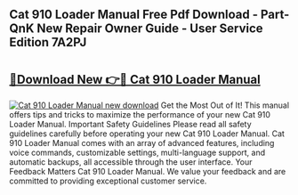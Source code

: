 ## Cat 910 Loader Manual Free Pdf Download - Part-QnK New Repair Owner Guide - User Service Edition 7A2PJ

# <h2><a href="http://bc67983.oget.top/?id=Cat+910+Loader+Manual">🔗Download New 👉🔴 Cat 910 Loader Manual</a></h2>

[![Cat 910 Loader Manual new download](https://i.imgur.com/5g1atiW.png)](http://bc67983.oget.top/?id=Cat+910+Loader+Manual)
Get the Most Out of It! This manual offers tips and tricks to maximize the performance of your new Cat 910 Loader Manual. Important Safety Guidelines Please read all safety guidelines carefully before operating your new Cat 910 Loader Manual. Cat 910 Loader Manual comes with an array of advanced features, including voice commands, customizable settings, multi-language support, and automatic backups, all accessible through the user interface. Your Feedback Matters Cat 910 Loader Manual. We value your feedback and are committed to providing exceptional customer service.
